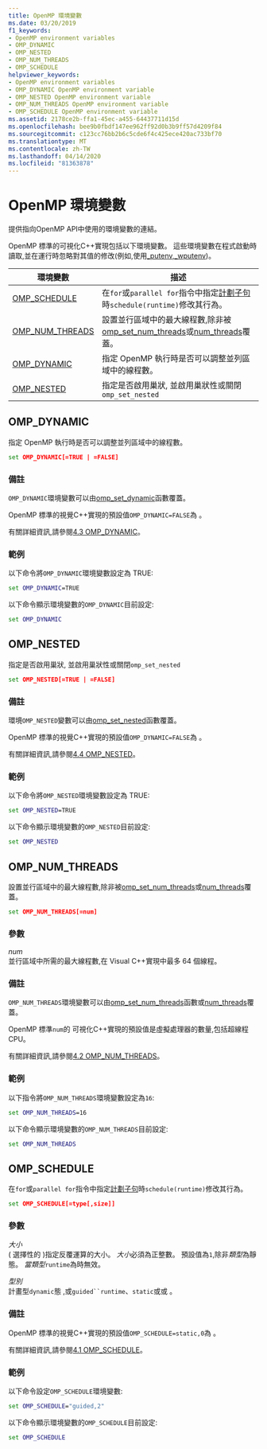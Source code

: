 ```yaml
---
title: OpenMP 環境變數
ms.date: 03/20/2019
f1_keywords:
- OpenMP environment variables
- OMP_DYNAMIC
- OMP_NESTED
- OMP_NUM_THREADS
- OMP_SCHEDULE
helpviewer_keywords:
- OpenMP environment variables
- OMP_DYNAMIC OpenMP environment variable
- OMP_NESTED OpenMP environment variable
- OMP_NUM_THREADS OpenMP environment variable
- OMP_SCHEDULE OpenMP environment variable
ms.assetid: 2178ce2b-ffa1-45ec-a455-64437711d15d
ms.openlocfilehash: bee9b0fbdf147ee962ff92d0b3b9ff57d4209f84
ms.sourcegitcommit: c123cc76bb2b6c5cde6f4c425ece420ac733bf70
ms.translationtype: MT
ms.contentlocale: zh-TW
ms.lasthandoff: 04/14/2020
ms.locfileid: "81363878"
---
```

# <a name="openmp-environment-variables"></a>OpenMP 環境變數

提供指向OpenMP API中使用的環境變數的連結。

OpenMP 標準的可視化C++實現包括以下環境變數。 這些環境變數在程式啟動時讀取,並在運行時忽略對其值的修改(例如,使用[_putenv,_wputenv](../../../c-runtime-library/reference/putenv-wputenv.md))。

|環境變數|描述|
|--------------------|-----------|
|[OMP_SCHEDULE](#omp-schedule)|在`for`或`parallel for`指令中指定[計劃子句](openmp-clauses.md#schedule)時`schedule(runtime)`修改其行為。|
|[OMP_NUM_THREADS](#omp-num-threads)|設置並行區域中的最大線程數,除非被[omp_set_num_threads](openmp-functions.md#omp-set-num-threads)或[num_threads](openmp-clauses.md#num-threads)覆蓋。|
|[OMP_DYNAMIC](#omp-dynamic)|指定 OpenMP 執行時是否可以調整並列區域中的線程數。|
|[OMP_NESTED](#omp-nested)|指定是否啟用巢狀, 並啟用巢狀性或關閉`omp_set_nested`|

## <a name="omp_dynamic"></a><a name="omp-dynamic"></a>OMP_DYNAMIC

指定 OpenMP 執行時是否可以調整並列區域中的線程數。

```cmd
set OMP_DYNAMIC[=TRUE | =FALSE]
```

### <a name="remarks"></a>備註

`OMP_DYNAMIC`環境變數可以由[omp_set_dynamic](openmp-functions.md#omp-set-dynamic)函數覆蓋。

OpenMP 標準的視覺C++實現的預設值`OMP_DYNAMIC=FALSE`為 。

有關詳細資訊,請參閱[4.3 OMP_DYNAMIC](../../../parallel/openmp/4-3-omp-dynamic.md)。

### <a name="example"></a>範例

以下命令將`OMP_DYNAMIC`環境變數設定為 TRUE:

```cmd
set OMP_DYNAMIC=TRUE
```

以下命令顯示環境變數的`OMP_DYNAMIC`目前設定:

```cmd
set OMP_DYNAMIC
```

## <a name="omp_nested"></a><a name="omp-nested"></a>OMP_NESTED

指定是否啟用巢狀, 並啟用巢狀性或關閉`omp_set_nested`

```cmd
set OMP_NESTED[=TRUE | =FALSE]
```

### <a name="remarks"></a>備註

環境`OMP_NESTED`變數可以由[omp_set_nested](openmp-functions.md#omp-set-nested)函數覆蓋。

OpenMP 標準的視覺C++實現的預設值`OMP_DYNAMIC=FALSE`為 。

有關詳細資訊,請參閱[4.4 OMP_NESTED](../../../parallel/openmp/4-4-omp-nested.md)。

### <a name="example"></a>範例

以下命令將`OMP_NESTED`環境變數設定為 TRUE:

```cmd
set OMP_NESTED=TRUE
```

以下命令顯示環境變數的`OMP_NESTED`目前設定:

```cmd
set OMP_NESTED
```

## <a name="omp_num_threads"></a><a name="omp-num-threads"></a>OMP_NUM_THREADS

設置並行區域中的最大線程數,除非被[omp_set_num_threads](openmp-functions.md#omp-set-num-threads)或[num_threads](openmp-clauses.md#num-threads)覆蓋。

```cmd
set OMP_NUM_THREADS[=num]
```

### <a name="parameters"></a>參數

*num*<br/>
並行區域中所需的最大線程數,在 Visual C++實現中最多 64 個線程。

### <a name="remarks"></a>備註

`OMP_NUM_THREADS`環境變數可以由[omp_set_num_threads](openmp-functions.md#omp-set-num-threads)函數或[num_threads](openmp-clauses.md#num-threads)覆蓋。

OpenMP 標準`num`的 可視化C++實現的預設值是虛擬處理器的數量,包括超線程 CPU。

有關詳細資訊,請參閱[4.2 OMP_NUM_THREADS](../../../parallel/openmp/4-2-omp-num-threads.md)。

### <a name="example"></a>範例

以下指令將`OMP_NUM_THREADS`環境變數設定為`16`:

```cmd
set OMP_NUM_THREADS=16
```

以下命令顯示環境變數的`OMP_NUM_THREADS`目前設定:

```cmd
set OMP_NUM_THREADS
```

## <a name="omp_schedule"></a><a name="omp-schedule"></a>OMP_SCHEDULE

在`for`或`parallel for`指令中指定[計劃子句](openmp-clauses.md#schedule)時`schedule(runtime)`修改其行為。

```cmd
set OMP_SCHEDULE[=type[,size]]
```

### <a name="parameters"></a>參數

*大小*<br/>
( 選擇性的 )指定反覆運算的大小。 *大小*必須為正整數。 預設值為`1`,除非*類型*為靜態。 *當類型*`runtime`為時無效。

*型別*<br/>
計畫型`dynamic`態 ,或`guided``runtime`、`static`或或 。

### <a name="remarks"></a>備註

OpenMP 標準的視覺C++實現的預設值`OMP_SCHEDULE=static,0`為 。

有關詳細資訊,請參閱[4.1 OMP_SCHEDULE](../../../parallel/openmp/4-1-omp-schedule.md)。

### <a name="example"></a>範例

以下命令設定`OMP_SCHEDULE`環境變數:

```cmd
set OMP_SCHEDULE="guided,2"
```

以下命令顯示環境變數的`OMP_SCHEDULE`目前設定:

```cmd
set OMP_SCHEDULE
```
